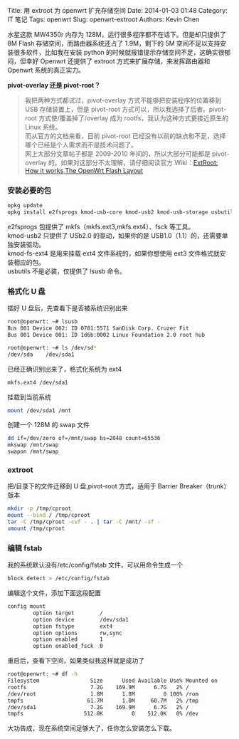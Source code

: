 Title: 用 extroot 为 openwrt 扩充存储空间
Date: 2014-01-03 01:48
Category: IT 笔记
Tags: openwrt
Slug: openwrt-extroot
Authors: Kevin Chen

水星这款 MW4350r 内存为 128M，运行很多程序都不在话下。但是却只提供了 8M Flash 存储空间，而路由器系统还占了 1.9M，剩下的 5M 空间不足以支持安装很多软件，比如我在安装 python 的时候就报错提示存储空间不足，这确实很郁闷，但幸好 Openwrt 还提供了 extroot 方式来扩展存储，来发挥路由器和 Openwrt 系统的真正实力。

**pivot-overlay 还是 pivot-root？**

> 我把两种方式都试过，pivot-overlay 方式不能够把安装程序的位置移到 USB 存储装置上，但是 pivot-root 方式可以，所以我选择了后者。pivot-root 方式使/覆盖掉了/overlay 成为 rootfs，我认为这种方式更接近原生的 Linux 系统。  
> 而从官方的文档来看，目前 pivot-root 已经没有以前的缺点和不足，选择哪个已经是个人需求而不是技术问题了。  
> 网上大部分文章帖子都是 2009-2010 年间的，所以大部分可能都是 pivot-overlay 的。如果对这部分不太理解，请仔细阅读官方 Wiki：[ExtRoot: How it works][1],[The OpenWrt Flash Layout][2]

### 安装必要的包

```bash
opkg update
opkg install e2fsprogs kmod-usb-core kmod-usb2 kmod-usb-storage usbutils kmod-fs-ext4 block-mount
```

e2fsprogs 包提供了 mkfs（mkfs.ext3,mkfs.ext4）、fsck 等工具。  
kmod-usb2 只提供了 USb2.0 的驱动，如果你的是 USB1.0（1.1）的，还需要单独安装驱动。  
kmod-fs-ext4 是用来挂载 ext4 文件系统的，如果你想使用 ext3 文件格式就安装相应的包。  
usbutils 不是必装，仅提供了 lsusb 命令。

### 格式化 U 盘

插好 U 盘后，先查看下是否被系统识别出来

```bash
root@openwrt: ~# lsusb
Bus 001 Device 002: ID 0781:5571 SanDisk Corp. Cruzer Fit
Bus 001 Device 001: ID 1d6b:0002 Linux Foundation 2.0 root hub
```

```bash
root@openwrt: ~# ls /dev/sd*
/dev/sda    /dev/sda1
```

已经正确识别出来了，格式化系统为 ext4

```bash
mkfs.ext4 /dev/sda1
```

挂载到当前系统

```bash
mount /dev/sda1 /mnt
```

创建一个 128M 的 swap 文件

```bash
dd if=/dev/zero of=/mnt/swap bs=2048 count=65536
mkswap /mnt/swap
swapon /mnt/swap
```

### extroot

把/目录下的文件迁移到 U 盘,pivot-root 方式，适用于 Barrier Breaker（trunk）版本

```bash
mkdir -p /tmp/cproot
mount --bind / /tmp/cproot
tar -C /tmp/cproot -cvf - . | tar -C /mnt/ -xf -
umount /tmp/cproot
```

### 编辑 fstab

我的系统默认没有/etc/config/fstab 文件，可以用命令生成一个

```bash
block detect > /etc/config/fstab
```

编辑这个文件，添加下面这段配置

```bash
config mount
        option target        /
        option device        /dev/sda1
        option fstype        ext4
        option options       rw,sync
        option enabled       1
        option enabled_fsck  0
```

重启后，查看下空间，如果类似我这样就是成功了

```bash
root@openwrt: ~# df -h
Filesystem                Size      Used Available Use% Mounted on
rootfs                    7.2G    169.9M      6.7G   2% /
/dev/root                 1.8M      1.8M         0 100% /rom
tmpfs                    61.7M      1.0M     60.7M   2% /tmp
/dev/sda1                 7.2G    169.9M      6.7G   2% /
tmpfs                   512.0K         0    512.0K   0% /dev
```

大功告成，现在系统空间足够大了，任你怎么安装怎么下载。

[1]: http://wiki.openwrt.org/doc/howto/extroot/extroot.theory
[2]: http://wiki.openwrt.org/doc/techref/flash.layout
